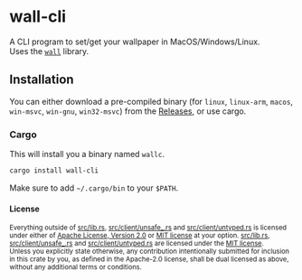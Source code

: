 # wall-cli

A CLI program to set/get your wallpaper in MacOS/Windows/Linux.  
Uses the [`wall`](https://github.com/agnipau/wall) library.

## Installation

You can either download a pre-compiled binary (for `linux`, `linux-arm`,
`macos`, `win-msvc`, `win-gnu`, `win32-msvc`) from the
[Releases](https://github.com/agnipau/wall-cli/releases), or use cargo.

### Cargo

This will install you a binary named `wallc`.

```bash
cargo install wall-cli
```

Make sure to add `~/.cargo/bin` to your `$PATH`.

#### License

<sup>
Everything outside of <a href="src/lib.rs">src/lib.rs</a>, <a href="src/client/unsafe_.rs">src/client/unsafe_.rs</a> and <a href="src/client/untyped.rs">src/client/untyped.rs</a> is licensed under either of <a
href="LICENSE-APACHE">Apache License, Version 2.0</a> or <a
href="LICENSE-MIT">MIT license</a> at your option. <a href="src/lib.rs">src/lib.rs</a>, <a href="src/client/unsafe_.rs">src/client/unsafe_.rs</a> and <a href="src/client/untyped.rs">src/client/untyped.rs</a> are
licensed under the <a href="src/client/LICENSE-MIT">MIT license</a>.
</sup>

<br>

<sub>
Unless you explicitly state otherwise, any contribution intentionally submitted
for inclusion in this crate by you, as defined in the Apache-2.0 license, shall
be dual licensed as above, without any additional terms or conditions.
</sub>

